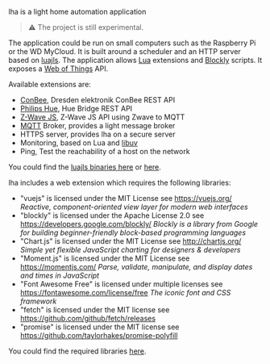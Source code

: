 lha is a light home automation application

> :warning: The project is still experimental.

The application could be run on small computers such as the Raspberry Pi or the WD MyCloud.
It is built around a scheduler and an HTTP server based on [luajls](https://github.com/javalikescript/luajls).
The application allows [Lua](https://www.lua.org/) extensions and [Blockly](https://developers.google.com/blockly/) scripts.
It exposes a [Web of Things](https://iot.mozilla.org/wot/) API.

Available extensions are:
* [ConBee](https://phoscon.de/en/conbee), Dresden elektronik ConBee REST API
* [Philips Hue](http://meethue.com/), Hue Bridge REST API
* [Z-Wave JS](https://github.com/zwave-js), Z-Wave JS API using Zwave to MQTT
* [MQTT](https://mqtt.org/) Broker, provides a light message broker
* HTTPS server, provides lha on a secure server
* Monitoring, based on Lua and [libuv](https://github.com/luvit/luv)
* Ping, Test the reachability of a host on the network

You could find the [luajls binaries here](https://github.com/javalikescript/luajls/releases/latest) or [here](http://javalikescript.free.fr/lua/download/).

lha includes a web extension which requires the following libraries:
* "vuejs" is licensed under the MIT License see https://vuejs.org/
  *Reactive, component-oriented view layer for modern web interfaces*
* "blockly" is licensed under the Apache License 2.0 see https://developers.google.com/blockly/
  *Blockly is a library from Google for building beginner-friendly block-based programming languages*
* "Chart.js" is licensed under the MIT License see http://chartjs.org/
  *Simple yet flexible JavaScript charting for designers & developers*
* "Moment.js" is licensed under the MIT License see https://momentjs.com/
  *Parse, validate, manipulate, and display dates and times in JavaScript*
* "Font Awesome Free" is licensed under multiple licenses see https://fontawesome.com/license/free
  *The iconic font and CSS framework*
* "fetch" is licensed under the MIT license see https://github.com/github/fetch/releases
* "promise" is licensed under the MIT license see https://github.com/taylorhakes/promise-polyfill

You could find the required libraries [here](https://javalikescript.github.io/lha/download/lha_assets.20220209.zip).
